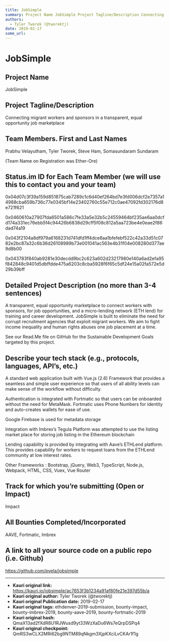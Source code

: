 ```yaml
---
title: JobSimple
summary: Project Name JobSimple Project Tagline/Description Connecting migrant workers and sponsors in a transparent, equal opportunity job marketplace Team Members. First and Last Names Prabhu Velayutham, Tyler Tworek, Steve Ham, Somasundaram Sundaram (Team Name on Registration was Ether-Ore) Status.im ID for Each Team Member (we will use this to contact you and your team) 0x04d07c3f39a159d851875cab7289c1c6d40ef264bd7e3fd006dcf2e7357a14988cba659b736c77e0345bf14e23402760c55e712c0ae47092fd302176d8e721f621
authors:
  - Tyler Tworek (@tworektj)
date: 2019-02-17
some_url: 
---
```


# JobSimple


## Project Name

JobSimple

## Project Tagline/Description 

Connecting migrant workers and sponsors in a transparent, equal opportunity job marketplace

## Team Members. First and Last Names
Prabhu Velayutham,
Tyler Tworek,
Steve Ham,
Somasundaram Sundaram

(Team Name on Registration was Ether-Ore)

## Status.im ID for Each Team Member (we will use this to contact you and your team)
0x04d07c3f39a159d851875cab7289c1c6d40ef264bd7e3fd006dcf2e7357a14988cba659b736c77e0345bf14e23402760c55e712c0ae47092fd302176d8e721f621

0x0460610a27907fda6501a586c7fe33a5e32b5c24559464bf235ae6aa0dcfd174a331ec76ebb5f4c94426b6838d29cff5f08c812a5aa723be4e0eae2f86dad74a19

0x043f2104a8df979a6168231d741dfd1ff4dce8aa1bfefebf522c42a33d51c0782e2bc87a32c6b36d26108989b73e001041ac563e4b31f04e008280d377ae9d8b00

0x043783f840ab9281e30decdd9bc2c623a602d23217980e140a6ad2efa95f842848c9401d5dbffdde475a6203c8cba5928f6f65c5df24e15a02fa572e5d29b39bff

## Detailed Project Description (no more than 3-4 sentences)
A transparent, equal opportunity marketplace to connect workers with sponsors, for job opportunities, and a micro-lending network (ETH lend) for training and career development.  JobSimple is built to eliminate the need for corrupt recruitment agencies that exploit migrant workers. We aim to fight income inequality and human rights abuses one job placement at a time. 

See our Read.Me file on GitHub for the Sustainable Development Goals targeted by this project. 

## Describe your tech stack (e.g., protocols, languages, API’s, etc.)
A standard web application built with Vue.js (2.6) Framework  that provides a seamless and simple user experience so that users of all ability levels can make sense of the workflow without difficulty.

Authentication is integrated with Fortmatic so that users can be onboarded without the need for MetaMask. Fortmatic uses Phone Numbers for identity and auto-creates wallets for ease of use.

Google Firebase is used for metadata storage

Integration with Imbrex’s Tegula Platform was attempted to use the listing market place for storing job listing in the Ethereum blockchain

Lending capability is provided by integrating with Aave’s ETHLend platform. This provides capability for workers to request loans from the ETHLend community at low interest rates.

Other Frameworks : Bootstrap, jQuery, Web3, TypeScript, Node.js, Webpack, HTML, CSS, Vuex, Vue Router


## Track for which you’re submitting (Open or Impact)
Impact

## All Bounties Completed/Incorporated
AAVE,
Fortmatic,
Imbrex


## A link to all your source code on a public repo (i.e. Github)
https://github.com/pvela/jobsimple




---

- **Kauri original link:** https://kauri.io/jobsimple/ac7653f3b1234a91af80fe21e397d55b/a
- **Kauri original author:** Tyler Tworek (@tworektj)
- **Kauri original Publication date:** 2019-02-17
- **Kauri original tags:** ethdenver-2019-submission, bounty-impact, bounty-imbrex-2019, bounty-aave-2019, bounty-fortmatic-2019
- **Kauri original hash:** QmaX13ad2fXdR8U1RJWusd9yt33WzXaDu6Ws7eQrpDSPq4
- **Kauri original checkpoint:** QmRS3wCLX2MRi62bg9NTM89qNkgm3XjpKXciLvCKAr1f1g



